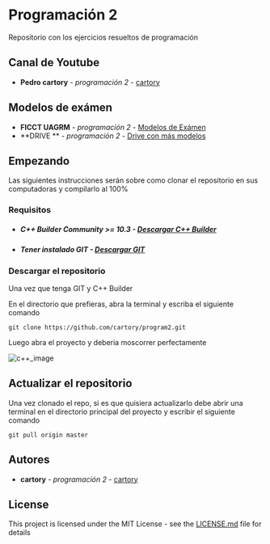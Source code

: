 # Programación 2

Repositorio con los ejercicios resueltos de programación
## Canal de Youtube
* **Pedro cartory** - *programación 2* - [cartory](https://www.youtube.com/channel/UCQu3fZWiFFybOE4T9AJXC7A?view_as=subscriber)    
## Modelos de exámen
* **FICCT UAGRM** - *programación 2* - [Modelos de Exámen](https://github.com/ficct/Apuntes/blob/master/Materias/INF210%20-%20Programacion%20II/Programacion_II_Modelo_de_Examen.pdf)
* **DRIVE ** - *programación 2* - [Drive con más modelos](https://drive.google.com/folderview?id=1wXCSpHoY2cy_JaCQFnPVjxZHB4QZNnoT)
## Empezando

Las siguientes instrucciones serán sobre como clonar el 
repositorio en sus computadoras y compilarlo al 100%
### Requisitos
-  ##### C++ Builder Community >= 10.3 - [Descargar C++ Builder](https://www.embarcadero.com/products/cbuilder/starter/free-download)
-   ##### Tener instalado GIT - [Descargar GIT](https://git-scm.com/downloads)

### Descargar el repositorio

Una vez que tenga GIT y C++ Builder

En el directorio que prefieras, abra la terminal y escriba el siguiente comando

```
git clone https://github.com/cartory/program2.git
```

Luego abra el proyecto y deberia moscorrer perfectamente

![c++_image](https://cdn.discordapp.com/attachments/637038014203166773/742031032424988832/README.png)


## Actualizar el repositorio

Una vez clonado el repo, si es que quisiera actualizarlo debe abrir una terminal en el directorio principal del proyecto y escribir el siguiente comando

```
git pull origin master
```


## Autores

* **cartory** - *programación 2* - [cartory](https://github.com/cartory)

## License

This project is licensed under the MIT License - see the [LICENSE.md](LICENSE.md) file for details
